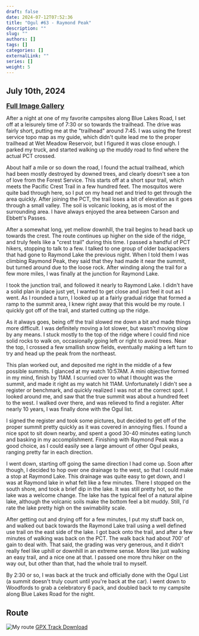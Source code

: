 ```yaml
---
draft: false
date: 2024-07-12T07:52:36
title: "Ogul #63 - Raymond Peak"
description: ""
slug: ""
authors: []
tags: []
categories: []
externalLink: ""
series: []
weight: 5
---
```

## July 10th, 2024
<a href="../galleries/raymond-peak-gallery/"><font size="4"><b>Full Image Gallery</b></font></a>

After a night at one of my favorite campsites along Blue Lakes Road, I set off at a leisurely time of 7:30 or so towards the trailhead. The drive was fairly short, putting me at the "trailhead" around 7:45. I was using the forest service topo map as my guide, which didn't quite lead me to the proper trailhead at Wet Meadow Reservoir, but I figured it was close enough. I parked my truck, and started walking up the muddy road to find where the actual PCT crossed. 

About half a mile or so down the road, I found the actual trailhead, which had been mostly destroyed by downed trees, and clearly doesn't see a ton of love from the Forest Service. This starts off at a short spur trail, which meets the Pacific Crest Trail in a few hundred feet. The mosquitos were quite bad through here, so I put on my head net and tried to get through the area quickly. After joining the PCT, the trail loses a bit of elevation as it goes through a small valley. The soil is volcanic looking, as is most of the surrounding area. I have always enjoyed the area between Carson and Ebbett's Passes.

After a somewhat long, yet mellow downhill, the trail begins to head back up towards the crest. The route continues up higher on the side of the ridge, and truly feels like a "crest trail" during this time. I passed a handful of PCT hikers, stopping to talk to a few. I talked to one group of older backpackers that had gone to Raymond Lake the previous night. When I told them I was climbing Raymond Peak, they said that they had made it near the summit, but turned around due to the loose rock. After winding along the trail for a few more miles, I was finally at the junction for Raymond Lake. 

I took the junction trail, and followed it nearly to Raymond Lake. I didn't have a solid plan in place just yet, I wanted to get close and just feel it out as I went. As I rounded a turn, I looked up at a fairly gradual ridge that formed a ramp to the summit area, I knew right away that this would be my route. I quickly got off of the trail, and started cutting up the ridge.

As it always goes, being off the trail slowed me down a bit and made things more difficult. I was definitely moving a lot slower, but wasn't moving slow by any means. I stuck mostly to the top of the ridge where I could find nice solid rocks to walk on, occasionally going left or right to avoid trees. Near the top, I crossed a few smallish snow fields, eventually making a left turn to try and head up the peak from the northeast. 

This plan worked out, and deposited me right in the middle of a few possible summits. I glanced at my watch 10:57AM. A mini objective formed in my mind, finish by 11AM. I scurried over to what I thought was the summit, and made it right as my watch hit 11AM. Unfortunately I didn't see a register or benchmark, and quickly realized I was not at the correct spot. I looked around me, and saw that the true summit was about a hundred feet to the west. I walked over there, and was relieved to find a register. After nearly 10 years, I was finally done with the Ogul list.

I signed the register and took some pictures, but decided to get off of the proper summit pretty quickly as it was covered in annoying flies. I found a nice spot to sit down nearby, and spent a good 30-40 minutes eating lunch and basking in my accomplishment. Finishing with Raymond Peak was a good choice, as I could easily see a large amount of other Ogul peaks, ranging pretty far in each direction. 

I went down, starting off going the same direction I had come up. Soon after though, I decided to hop over one drainage to the west, so that I could make a stop at Raymond Lake. This drainage was quite easy to get down, and I was at Raymond lake in what felt like a few minutes. There I stopped on the south shore, and took a brief dip in the lake. It was still pretty hot, so the lake was a welcome change. The lake has the typical feel of a natural alpine lake, although the volcanic soils make the bottom feel a bit muddy. Still, I'd rate the lake pretty high on the swimability scale.

After getting out and drying off for a few minutes, I put my stuff back on, and walked out back towards the Raymond Lake trail using a well defined use trail on the east side of the lake. I got back onto the trail, and after a few minutes of walking was back on the PCT. The walk back had about 700' of gain to deal with. That said, the grading was very generous, and it didn't really feel like uphill or downhill in an extreme sense. More like just walking an easy trail, and a nice one at that. I passed one more thru hiker on the way out, but other than that, had the whole trail to myself.

By 2:30 or so, I was back at the truck and officially done with the Ogul List (a summit doesn't truly count until you're back at the car). I went down to Woodfords to grab a celebratory 6 pack, and doubled back to my campsite along Blue Lakes Road for the night.


## Route
![My route](https://s3.us-west-1.wasabisys.com/web-assets/raymond-peak-7-10-24/raymond-peak_route.png?classes=shadow)
[GPX Track Download](https://s3.us-west-1.wasabisys.com/web-assets/raymond-peak-7-10-24/raymond-peak_route.gpx)